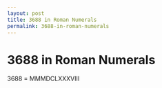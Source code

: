 ```yaml
---
layout: post
title: 3688 in Roman Numerals
permalink: 3688-in-roman-numerals
---
```


# 3688 in Roman Numerals

3688 = MMMDCLXXXVIII
